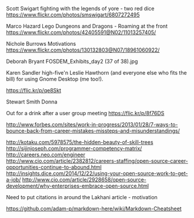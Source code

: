 Scott Swigart
fighting with the legends of yore - two red dice
https://www.flickr.com/photos/smswigart/6807272495


Marco Hazard
Lego Dungeons and Dragons - Roaming at the front
https://www.flickr.com/photos/42405591@N02/11013257405/

Nichole Burrows
Motivations
https://www.flickr.com/photos/130132803@N07/18961060922/

Deborah Bryant
FOSDEM_Exhibits_day2 (37 of 38).jpg

Karen Sandler high-five'n Leslie Hawthorn (and everyone else who fits the bill) for using Gnome Desktop (me too!).

https://flic.kr/p/qe8Skt


Stewart Smith
Donna

Out for a drink after a user group meeting
https://flic.kr/p/8f76DS


http://www.forbes.com/sites/work-in-progress/2013/01/28/7-ways-to-bounce-back-from-career-mistakes-missteps-and-misunderstandings/




http://kotaku.com/5978575/the-hidden-beauty-of-skill-trees
http://sijinjoseph.com/programmer-competency-matrix/
http://careers.neo.com/engineer
http://www.cio.com/article/2382812/careers-staffing/open-source-career-opportunities-continue-to-abound.html
http://insights.dice.com/2014/12/22/using-your-open-source-work-to-get-a-job/
http://www.cio.com/article/2928658/open-source-development/why-enterprises-embrace-open-source.html

Need to put citations in around the Lakhani article - motivation

https://github.com/adam-p/markdown-here/wiki/Markdown-Cheatsheet
